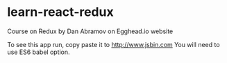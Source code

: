 # learn-react-redux
Course on Redux by Dan Abramov on Egghead.io website

To see this app run, copy paste it to http://www.jsbin.com You will need to use ES6 babel option.
